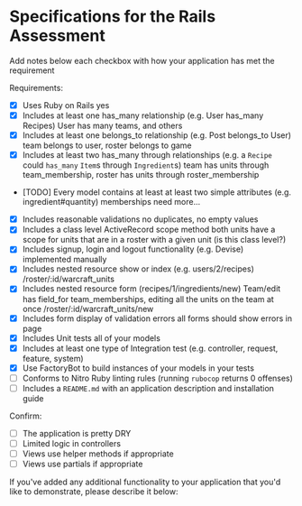# Specifications for the Rails Assessment

Add notes below each checkbox with how your application has met the requirement

Requirements:
- [x] Uses Ruby on Rails
yes
- [x] Includes at least one has_many relationship (e.g. User has_many Recipes)
User has many teams, and others
- [x] Includes at least one belongs_to relationship (e.g. Post belongs_to User)
team belongs to user, roster belongs to game
- [x] Includes at least two has_many through relationships (e.g. a `Recipe` could `has_many` `Item`s through `Ingredient`s)
team has units through team_membership, roster has units through roster_membership
- [TODO] Every model contains at least at least two simple attributes (e.g. ingredient#quantity)
memberships need more...
- [x] Includes reasonable validations
no duplicates, no empty values
- [x] Includes a class level ActiveRecord scope method
both units have a scope for units that are in a roster with a given unit (is this class level?)
- [x] Includes signup, login and logout functionality (e.g. Devise)
implemented manually
- [x] Includes nested resource show or index (e.g. users/2/recipes)
/roster/:id/warcraft_units
- [x] Includes nested resource form (recipes/1/ingredients/new)
Team/edit has field_for team_memberships, editing all the units on the team at once
/roster/:id/warcraft_units/new
- [x] Includes form display of validation errors
all forms should show errors in page
- [x] Includes Unit tests all of your models
- [x] Includes at least one type of Integration test (e.g. controller, request, feature, system)
- [x] Use FactoryBot to build instances of your models in your tests
- [ ] Conforms to Nitro Ruby linting rules (running `rubocop` returns 0 offenses)
- [ ] Includes a `README.md` with an application description and installation guide

Confirm:
- [ ] The application is pretty DRY
- [ ] Limited logic in controllers
- [ ] Views use helper methods if appropriate
- [ ] Views use partials if appropriate

If you've added any additional functionality to your application that you'd like to demonstrate, please describe it below: